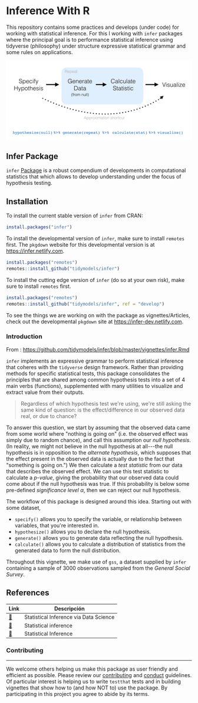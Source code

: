 
# Inference With R


This repository contains some practices and develops (under code) for working with statistical inference. For this I working with `infer` packages where the principal goal is to performance statistical inference using tidyverse (philosophy) under structure expressive statistical grammar and some rules on applications.


![](https://raw.githubusercontent.com/tidymodels/infer/master/figs/ht-diagram.png)

## Infer Package

`infer` [Package](https://cran.r-project.org/web/packages/infer/index.html) is a robust compendium of developments in computational statistics that which allows to develop understanding under the focus of hypothesis testing.


## Installation

To install the current stable version of `infer` from CRAN:

``` r
install.packages("infer")
```

To install the developmental version of `infer`, make sure to install
`remotes` first. The `pkgdown` website for this developmental version is
at <https://infer.netlify.com>.

``` r
install.packages("remotes")
remotes::install_github("tidymodels/infer")
```

To install the cutting edge version of `infer` (do so at your own risk),
make sure to install `remotes` first.

``` r
install.packages("remotes")
remotes::install_github("tidymodels/infer", ref = "develop")
```

To see the things we are working on with the package as
vignettes/Articles, check out the developmental `pkgdown` site at
<https://infer-dev.netlify.com>.


### Introduction

From : <https://github.com/tidymodels/infer/blob/master/vignettes/infer.Rmd>

`infer` implements an expressive grammar to perform statistical inference that coheres with the `tidyverse` design framework. Rather than providing methods for specific statistical tests, this package consolidates the principles that are shared among common hypothesis tests into a set of 4 main verbs (functions), supplemented with many utilities to visualize and extract value from their outputs.

> Regardless of which hypothesis test we're using, we're still asking the same kind of question: is the effect/difference in our observed data real, or due to chance? 

To answer this question, we start by assuming that the observed data came from some world where "nothing is going on" (i.e. the observed effect was simply due to random chance), and call this assumption our *null hypothesis*. (In reality, we might not believe in the null hypothesis at all---the null hypothesis is in opposition to the *alternate hypothesis*, which supposes that the effect present in the observed data is actually due to the fact that "something is going on.") We then calculate a *test statistic* from our data that describes the observed effect. We can use this test statistic to calculate a *p-value*, giving the probability that our observed data could come about if the null hypothesis was true. If this probability is below some pre-defined *significance level* $\alpha$, then we can reject our null hypothesis.

The workflow of this package is designed around this idea. Starting out with some dataset,

+ `specify()` allows you to specify the variable, or relationship between variables, that you're interested in.
+ `hypothesize()` allows you to declare the null hypothesis.
+ `generate()` allows you to generate data reflecting the null hypothesis.
+ `calculate()` allows you to calculate a distribution of statistics from the generated data to form the null distribution.

Throughout this vignette, we make use of `gss`, a dataset supplied by `infer` containing a sample of 3000 observations sampled from the *General Social Survey*. 


## References 


| Link | Descripción |
| --- | --- |
| [:link:](https://moderndive.com/)| Statistical Inference via Data Science| 
| [:link:](https://rpubs.com/rellison/89834)| Statistical inference|
| [:link:](https://bookdown.org/cteplovs/ismaykim/ismaykim.pdf)|Statistical Inference|








### Contributing

-----

We welcome others helping us make this package as user friendly and
efficient as possible. Please review our
[contributing](https://github.com/tidymodels/infer/blob/develop/CONDUCT.md)
and [conduct](CONDUCT.md) guidelines. Of particular interest is helping
us to write `testthat` tests and in building vignettes that show how to
(and how NOT to) use the package. By participating in this project you
agree to abide by its terms.
